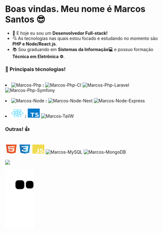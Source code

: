 # Boas vindas. Meu nome é Marcos Santos 😎

- 🔭 E hoje eu sou um **Desenvolvedor Full-stack!**
- 💘 As tecnologias nas quais estou focado e estudando no momento são **PHP e Node/React.js**.
- 📚 Sou graduando em **Sistemas da Informação💻** e possuo formação **Técnica em Eletrônica ⚙️**.
### 🚀 Principais técnologias!
  <br>
  <div align="flex-start">
    <li>
      <img alt="Marcos-Php" height="30" width="40" src="https://cdn.jsdelivr.net/gh/devicons/devicon/icons/php/php-plain.svg" />
      <strong>:</strong>
      <img alt="Marcos-Php-CI" height="30" width="40" src="https://cdn.jsdelivr.net/gh/devicons/devicon/icons/codeigniter/codeigniter-plain.svg" />
      <img alt="Marcos-Php-Laravel" height="30" width="40" src="https://cdn.jsdelivr.net/gh/devicons/devicon/icons/laravel/laravel-plain.svg" />
      <img alt="Marcos-Php-Symfony" height="30" width="40" src="https://cdn.jsdelivr.net/gh/devicons/devicon/icons/symfony/symfony-original.svg" />
    </li>
  </div>
  <br>
  <div align="flex-start">
    <li>
      <img alt="Marcos-Node" height="30" width="40" src="https://cdn.jsdelivr.net/gh/devicons/devicon/icons/nodejs/nodejs-plain.svg" />
      <strong>:</strong>
      <img alt="Marcos-Node-Next" height="30" width="40" src="https://cdn.jsdelivr.net/gh/devicons/devicon/icons/nextjs/nextjs-line.svg" />
      <img alt="Marcos-Node-Express" height="30" width="40" src="https://cdn.jsdelivr.net/gh/devicons/devicon/icons/express/express-original.svg" />
    </li>
  </div>
  <br>
  <div align="flex-start">
    <li>
      <img alt="Marcos-React" height="30" width="40" src="https://raw.githubusercontent.com/devicons/devicon/master/icons/react/react-original.svg">
      <strong>:</strong>
      <img alt="Marcos-Ts" height="30" width="40" src="https://raw.githubusercontent.com/devicons/devicon/master/icons/typescript/typescript-plain.svg">
      <img alt="Marcos-TailW" height="30" width="40" src="https://cdn.jsdelivr.net/gh/devicons/devicon/icons/tailwindcss/tailwindcss-plain.svg">
    </li>
  </div>
 
  ### Outras! 👍
  <div style="display: inline_block"><br>
    <img alt="Marcos-HTML" height="30" width="40" src="https://raw.githubusercontent.com/devicons/devicon/master/icons/html5/html5-original.svg">
    <img alt="Marcos-CSS" height="30" width="40" src="https://raw.githubusercontent.com/devicons/devicon/master/icons/css3/css3-original.svg">
    <img alt="Marcos-Js" height="30" width="40" src="https://raw.githubusercontent.com/devicons/devicon/master/icons/javascript/javascript-plain.svg">
    <img alt="Marcos-MySQL" height="30" width="40" src="https://cdn.jsdelivr.net/gh/devicons/devicon/icons/mysql/mysql-original.svg">
    <img alt="Marcos-MongoDB" height="30" width="40" src="https://cdn.jsdelivr.net/gh/devicons/devicon/icons/mongodb/mongodb-original.svg">
  </div>
  <br>
  
  <div style="display: flex; flex-direction: row; flex-wrap: nowrap;">
  <a href="https://github.com/mvmsantos">
  <img height="180em" src="https://github-readme-stats-sigma-five.vercel.app/api?username=mvmsantos&show_icons=true&theme=dracula&count_private=true"/>
  </div>
  
  ![Snake animation](https://github.com/mvmsantos/mvmsantos/blob/output/github-contribution-grid-snake.svg)
